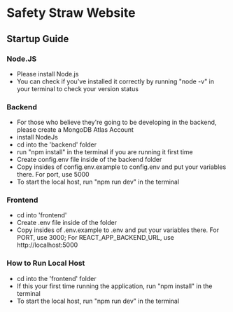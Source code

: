 # Safety Straw Website

## Startup Guide

### Node.JS

- Please install Node.js
- You can check if you've installed it correctly by running "node -v" in your terminal to check your version status

### Backend

- For those who believe they're going to be developing in the backend, please create a MongoDB Atlas Account
- install NodeJs
- cd into the 'backend' folder
- run "npm install" in the terminal if you  are running it first time
- Create config.env file inside of the backend folder
- Copy insides of config.env.example to config.env and put your variables there. For port, use 5000
- To start the local host, run "npm run dev" in the terminal


### Frontend

 - cd into 'frontend'
 - Create .env file inside of the folder
 - Copy insides of .env.example to .env and put your variables there. For PORT, use 3000; For REACT_APP_BACKEND_URL, use http://localhost:5000

### How to Run Local Host

- cd into the 'frontend' folder
- If this your first time running the application, run "npm install" in the terminal
- To start the local host, run "npm run dev" in the terminal
